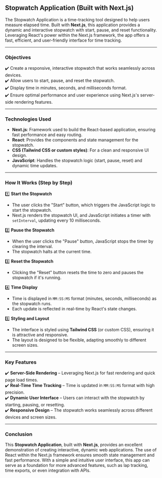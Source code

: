 
## **Stopwatch Application (Built with Next.js)**
The Stopwatch Application is a time-tracking tool designed to help users measure elapsed time. Built with **Next.js**, this application provides a dynamic and interactive stopwatch with start, pause, and reset functionality. Leveraging React's power within the Next.js framework, the app offers a fast, efficient, and user-friendly interface for time tracking.

---

### **Objectives**
✔️ Create a responsive, interactive stopwatch that works seamlessly across devices.  
✔️ Allow users to start, pause, and reset the stopwatch.  
✔️ Display time in minutes, seconds, and milliseconds format.  
✔️ Ensure optimal performance and user experience using Next.js's server-side rendering features.

---

### **Technologies Used**
- **Next.js**: Framework used to build the React-based application, ensuring fast performance and easy routing.
- **React**: Provides the components and state management for the stopwatch.
- **CSS (Tailwind CSS or custom styles)**: For a clean and responsive UI design.
- **JavaScript**: Handles the stopwatch logic (start, pause, reset) and dynamic time updates.

---

### **How It Works (Step by Step)**

1️⃣ **Start the Stopwatch**  
   - The user clicks the "Start" button, which triggers the JavaScript logic to start the stopwatch.
   - Next.js renders the stopwatch UI, and JavaScript initiates a timer with `setInterval`, updating every 10 milliseconds.

2️⃣ **Pause the Stopwatch**  
   - When the user clicks the "Pause" button, JavaScript stops the timer by clearing the interval.
   - The stopwatch halts at the current time.

3️⃣ **Reset the Stopwatch**  
   - Clicking the "Reset" button resets the time to zero and pauses the stopwatch if it's running.

4️⃣ **Time Display**  
   - Time is displayed in `MM:SS:MS` format (minutes, seconds, milliseconds) as the stopwatch runs.
   - Each update is reflected in real-time by React's state changes.

5️⃣ **Styling and Layout**  
   - The interface is styled using **Tailwind CSS** (or custom CSS), ensuring it is attractive and responsive.
   - The layout is designed to be flexible, adapting smoothly to different screen sizes.

---

### **Key Features**
✔️ **Server-Side Rendering** – Leveraging Next.js for fast rendering and quick page load times.  
✔️ **Real-Time Time Tracking** – Time is updated in `MM:SS:MS` format with high precision.  
✔️ **Dynamic User Interface** – Users can interact with the stopwatch by starting, pausing, or resetting.  
✔️ **Responsive Design** – The stopwatch works seamlessly across different devices and screen sizes.

---

### **Conclusion**
This **Stopwatch Application**, built with **Next.js**, provides an excellent demonstration of creating interactive, dynamic web applications. The use of React within the Next.js framework ensures smooth state management and fast performance. With a simple and intuitive user interface, this app can serve as a foundation for more advanced features, such as lap tracking, time exports, or even integration with APIs.



